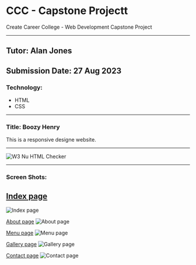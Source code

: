 # CCC - Capstone Projectt
Create Career College - Web Development Capstone Project

---

## Tutor: Alan Jones<br>
## Submission Date: 27 Aug 2023

### Technology:
- HTML
- CSS
  
---

### Title: Boozy Henry
<p>This is a responsive designe website.</p>

---

![W3 Nu HTML Checker](Html_Checker.png)

---

### Screen Shots:

## [Index page](/pages/index.png)
![Index page](/pages/index.png)

[About page](/pages/about.png)
![About page](/pages/about.png)

[Menu page](/pages/menu.png)
![Menu page](/pages/menu.png)

[Gallery page](/pages/gallery.png)
![Gallery page](/pages/gallery.png)

[Contact page](/pages/contact.png)
![Contact page](/pages/contact.png)
